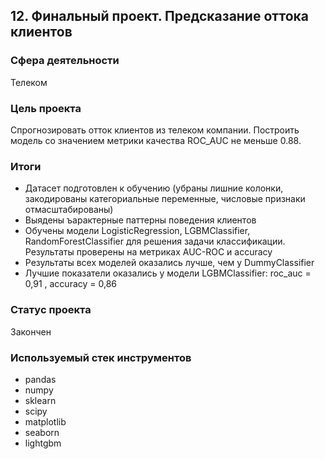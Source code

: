 ## 12. Финальный проект. Предсказание оттока клиентов

### Сфера деятельности

Телеком

### Цель проекта  

Спрогнозировать отток клиентов из телеком компании. Построить модель со значением метрики качества ROC_AUC не меньше 0.88.

### Итоги

- Датасет подготовлен к обучению (убраны лишние колонки, закодированы категориальные переменные, числовые признаки отмасштабированы)
- Выядены ъарактерные паттерны поведения клиентов
- Обучены модели LogisticRegression, LGBMClassifier, RandomForestClassifier для решения задачи классификации. Результаты проверены на метриках AUC-ROC и accuracy
- Результаты всех моделей оказались лучше, чем у DummyClassifier
- Лучшие показатели оказались у модели LGBMClassifier: roc_auc = 0,91 , accuracy = 0,86

### Статус проекта
Закончен

### Используемый стек инструментов

- pandas
- numpy
- sklearn
- scipy
- matplotlib
- seaborn 
- lightgbm
